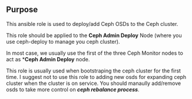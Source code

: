 ## Purpose

This ansible role is used to deploy/add Ceph OSDs to the Ceph cluster.

This role should be applied to the **Ceph Admin Deploy** Node (where you use ceph-deploy to manage you ceph cluster).

In most case, we usually use the first of the three Ceph Monitor nodes to act as ***Ceph Admin Deploy** node.

This role is usually used when bootstraping the ceph cluster for the first time. I suggest not to use this role to adding new osds for expanding ceph cluster when the cluster is on service. You should manaully add/remove osds to take more control on ***ceph rebalance process***.

